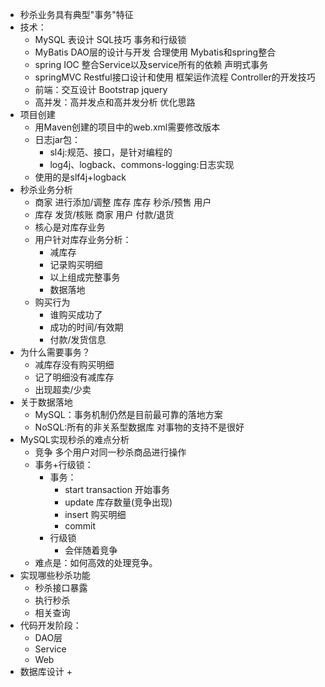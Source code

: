 + 秒杀业务具有典型"事务"特征
+ 技术：
    + MySQL 表设计 SQL技巧 事务和行级锁
    + MyBatis DAO层的设计与开发 合理使用 Mybatis和spring整合
    + spring IOC 整合Service以及service所有的依赖 声明式事务
    + springMVC Restful接口设计和使用 框架运作流程 Controller的开发技巧
    + 前端：交互设计 Bootstrap jquery
    + 高并发：高并发点和高并发分析 优化思路
+ 项目创建
    + 用Maven创建的项目中的web.xml需要修改版本
    + 日志jar包：
        + sl4j:规范、接口，是针对编程的
        + log4j、logback、commons-logging:日志实现
    + 使用的是slf4j+logback
+ 秒杀业务分析
    + 商家 进行添加/调整  库存  库存  秒杀/预售    用户 
    + 库存 发货/核账      商家  用户 付款/退货
    + 核心是对库存业务
    + 用户针对库存业务分析：
        + 减库存
        + 记录购买明细
        + 以上组成完整事务
        + 数据落地
    + 购买行为
        + 谁购买成功了
        + 成功的时间/有效期
        + 付款/发货信息
+ 为什么需要事务？
    + 减库存没有购买明细
    + 记了明细没有减库存
    + 出现超卖/少卖
+ 关于数据落地
    + MySQL：事务机制仍然是目前最可靠的落地方案
    + NoSQL:所有的非关系型数据库 对事物的支持不是很好
+ MySQL实现秒杀的难点分析
    + 竞争 多个用户对同一秒杀商品进行操作
    + 事务+行级锁：
        + 事务：
            + start transaction 开始事务
            + update 库存数量(竞争出现)
            + insert 购买明细
            + commit
        + 行级锁
            + 会伴随着竞争
    + 难点是：如何高效的处理竞争。
+ 实现哪些秒杀功能
    + 秒杀接口暴露 
    + 执行秒杀
    + 相关查询
+ 代码开发阶段：
    + DAO层
    + Service
    + Web
+ 数据库设计
    + 